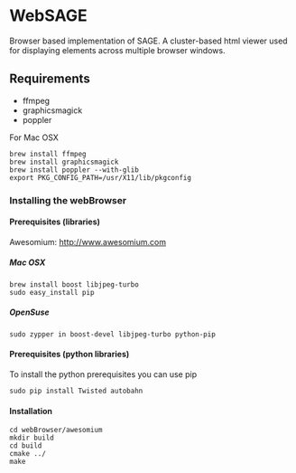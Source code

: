 WebSAGE
=======

Browser based implementation of SAGE. A cluster-based html viewer used for displaying elements across multiple browser windows.

## Requirements ##
* ffmpeg
* graphicsmagick
* poppler

For Mac OSX

```
brew install ffmpeg 
brew install graphicsmagick 
brew install poppler --with-glib
export PKG_CONFIG_PATH=/usr/X11/lib/pkgconfig
```

### Installing the webBrowser ###
#### Prerequisites (libraries) ####
Awesomium: http://www.awesomium.com

##### Mac OSX #####
```
brew install boost libjpeg-turbo
sudo easy_install pip
```

##### OpenSuse #####
```
sudo zypper in boost-devel libjpeg-turbo python-pip
```

#### Prerequisites (python libraries) ####
To install the python prerequisites you can use pip
```
sudo pip install Twisted autobahn
```

#### Installation ####
```
cd webBrowser/awesomium
mkdir build
cd build
cmake ../
make
```
